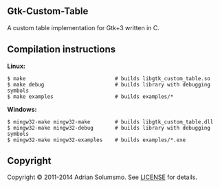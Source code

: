 ## Gtk-Custom-Table

A custom table implementation for Gtk+3 written in C.

## Compilation instructions

**Linux:**

    $ make                             # builds libgtk_custom_table.so
    $ make debug                       # builds library with debugging symbols
    $ make examples                    # builds examples/*
    
**Windows:**

    $ mingw32-make mingw32-make        # builds libgtk_custom_table.dll
    $ mingw32-make mingw32-debug       # builds library with debugging symbols
    $ mingw32-make mingw32-examples    # builds examples/*.exe

## Copyright

Copyright &copy; 2011-2014 Adrian Solumsmo. See [LICENSE](https://github.com/honeymustard/gtk-custom-table/blob/master/LICENSE) for details.

